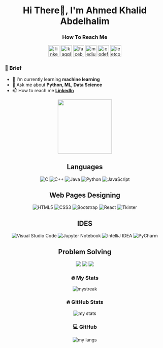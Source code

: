 
<h1 align="center">Hi There👋, I'm Ahmed Khalid Abdelhalim</h1>


<h3 align="center"> How To Reach Me </h3>
<div align="center">
<a href="https://www.linkedin.com/in/ahmed-khalid-068636258/" target="blank"><img src="https://img.shields.io/static/v1?message=LinkedIn&logo=linkedin&label=&color=0077B5&logoColor=white&labelColor=&style=for-the-badge" height="35" alt="linkedin logo" /></a>
<a href="https://www.kaggle.com/ahmedkhalid10" target="blank"><img src="https://img.shields.io/static/v1?message=Kaggle&logo=kaggle&label=&color=035a7d&logoColor=white&labelColor=&style=for-the-badge" height="35" alt="kaggle logo" /></a>
<a href="https://www.facebook.com/profile.php?id=100058059766342" target="blank"><img src="https://img.shields.io/static/v1?message=Facebook&logo=facebook&label=&color=1877F2&logoColor=white&labelColor=&style=for-the-badge" height="35" alt="facebook logo" /></a>
<a href="https://medium.com/ahmedkhalid_10" target="blank"><img src="https://img.shields.io/static/v1?message=Medium&logo=medium&label=&color=000000&logoColor=white&labelColor=&style=for-the-badge" height="35" alt="medium logo" /></a>
<a href="https://codeforces.com/profile/ahmed_khalid10" target="blank"><img src="https://img.shields.io/static/v1?message=Codeforces&logo=codeforces&label=&color=445f9d&logoColor=white&labelColor=&style=for-the-badge" height="35" alt="codeforces logo" /></a>
<a href="https://www.leetcode.com/ahmedkhalid_10" target="blank"><img src="https://img.shields.io/static/v1?message=LeetCode&logo=leetcode&label=&color=000000&logoColor=#d16c06&labelColor=&style=for-the-badge" height="35" alt="leetcode logo" /></a>
</div>



<h3 align="left">&#128587 Brief </h3>

- 🌱 I’m currently learning **machine learning**
- 💬 Ask me about **Python, ML, Data Science**
- 📫 How to reach me **[LinkedIn](https://www.linkedin.com/in/ahmed-khalid-068636258/)**

<div id="header" align="center">
  <img src="https://github.com/Anmol-Baranwal/Cool-GIFs-For-GitHub/assets/74038190/d48893bd-0757-481c-8d7e-ba3e163feae7" height=170 />
</div>

<div align="center">
<h2>Languages</h2>
  
![C](https://img.shields.io/badge/c-%2300599C.svg?style=for-the-badge&logo=c&logoColor=white) 
![C++](https://img.shields.io/badge/c++-%2300599C.svg?style=for-the-badge&logo=c%2B%2B&logoColor=white)
![Java](https://img.shields.io/badge/java-%23ED8B00.svg?style=for-the-badge&logo=openjdk&logoColor=white)
![Python](https://img.shields.io/badge/python-3670A0?style=for-the-badge&logo=python&logoColor=ffdd54)
![JavaScript](https://img.shields.io/badge/javascript-%23323330.svg?style=for-the-badge&logo=javascript&logoColor=%23F7DF1E)

</div>

<div align="center">
<h2>Web Pages Designing </h2>
 
![HTML5](https://img.shields.io/badge/html5-%23E34F26.svg?style=for-the-badge&logo=html5&logoColor=white)
![CSS3](https://img.shields.io/badge/css3-%231572B6.svg?style=for-the-badge&logo=css3&logoColor=white)
![Bootstrap](https://img.shields.io/badge/bootstrap-%238511FA.svg?style=for-the-badge&logo=bootstrap&logoColor=white)
![React](https://img.shields.io/badge/react-%23282c34.svg?style=for-the-badge&logo=react&logoColor=61DAFB)
![Tkinter](https://img.shields.io/badge/tkinter-%2334385E.svg?style=for-the-badge&logo=python&logoColor=white)
</div>

<div align="center">
<h2>IDES</h2>
 
![Visual Studio Code](https://img.shields.io/badge/Visual%20Studio%20Code-0078d7.svg?style=for-the-badge&logo=visual-studio-code&logoColor=white)
![Jupyter Notebook](https://img.shields.io/badge/jupyter-%23FA0F00.svg?style=for-the-badge&logo=jupyter&logoColor=white)
![IntelliJ IDEA](https://img.shields.io/badge/IntelliJIDEA-000000.svg?style=for-the-badge&logo=intellij-idea&logoColor=white)
![PyCharm](https://img.shields.io/badge/pycharm-143?style=for-the-badge&logo=pycharm&logoColor=black&color=black&labelColor=green)
</div>

<h2 align="center">Problem Solving</h2>
<div align="center">
<a href="https://codeforces.com/profile/ahmed_khalid10" target="blank"><img src="https://img.shields.io/badge/Codeforces-445f9d?style=for-the-badge&logo=Codeforces&logoColor=white"/></a>
<a href="https://leetcode.com/ahmedkhalid_10" target="blank"><img src="https://img.shields.io/badge/LeetCode-000000?style=for-the-badge&logo=LeetCode&logoColor=#d16c06"/></a>
<a href="https://www.kaggle.com/ahmed khalid_10" target="blank"><img src="https://img.shields.io/badge/Kaggle-035a7d?style=for-the-badge&logo=kaggle&logoColor=white"/></a>
</div>

<div align="center">
<h3 align="center">🔥 My Stats</h3>
  <img src="https://github-readme-streak-stats.herokuapp.com/?user=AhmedKhalidak&theme=tokyonight_duo" alt="mystreak"/>
</div>

<div align="center">
<h3 align="center">🔥 GitHub Stats</h3>
  <img src="https://github-readme-stats.vercel.app/api?username=AhmedKhalidak&theme=tokyonight&show_icons=true" alt="my stats"/>
</div>

<div align="center">
<h3 align="center">💻 GitHub</h3>
  <img src="https://github-readme-stats.vercel.app/api/top-langs/?username=AhmedKhalidak&theme=tokyonight&show_icons=true&layout=compact" alt="my langs"/>
</div>
